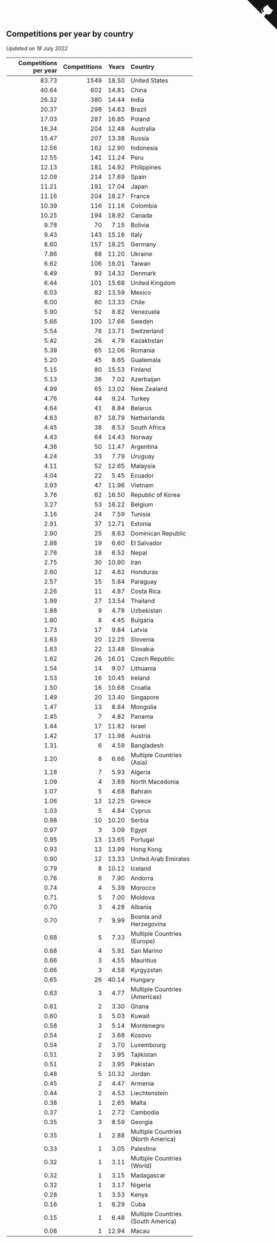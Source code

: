 ## Competitions per year by country

*Updated on 18 July 2022*

| Competitions per year | Competitions | Years | Country |
| ---: | ---: | ---: | :--- |
| 83.73 | 1549 | 18.50 | United States |
| 40.64 | 602 | 14.81 | China |
| 26.32 | 380 | 14.44 | India |
| 20.37 | 298 | 14.63 | Brazil |
| 17.03 | 287 | 16.85 | Poland |
| 16.34 | 204 | 12.48 | Australia |
| 15.47 | 207 | 13.38 | Russia |
| 12.56 | 162 | 12.90 | Indonesia |
| 12.55 | 141 | 11.24 | Peru |
| 12.13 | 181 | 14.92 | Philippines |
| 12.09 | 214 | 17.69 | Spain |
| 11.21 | 191 | 17.04 | Japan |
| 11.16 | 204 | 18.27 | France |
| 10.39 | 116 | 11.16 | Colombia |
| 10.25 | 194 | 18.92 | Canada |
| 9.78 | 70 | 7.15 | Bolivia |
| 9.43 | 143 | 15.16 | Italy |
| 8.60 | 157 | 18.25 | Germany |
| 7.86 | 88 | 11.20 | Ukraine |
| 6.62 | 106 | 16.01 | Taiwan |
| 6.49 | 93 | 14.32 | Denmark |
| 6.44 | 101 | 15.68 | United Kingdom |
| 6.03 | 82 | 13.59 | Mexico |
| 6.00 | 80 | 13.33 | Chile |
| 5.90 | 52 | 8.82 | Venezuela |
| 5.66 | 100 | 17.66 | Sweden |
| 5.54 | 76 | 13.71 | Switzerland |
| 5.42 | 26 | 4.79 | Kazakhstan |
| 5.39 | 65 | 12.06 | Romania |
| 5.20 | 45 | 8.65 | Guatemala |
| 5.15 | 80 | 15.53 | Finland |
| 5.13 | 36 | 7.02 | Azerbaijan |
| 4.99 | 65 | 13.02 | New Zealand |
| 4.76 | 44 | 9.24 | Turkey |
| 4.64 | 41 | 8.84 | Belarus |
| 4.63 | 87 | 18.79 | Netherlands |
| 4.45 | 38 | 8.53 | South Africa |
| 4.43 | 64 | 14.43 | Norway |
| 4.36 | 50 | 11.47 | Argentina |
| 4.24 | 33 | 7.79 | Uruguay |
| 4.11 | 52 | 12.65 | Malaysia |
| 4.04 | 22 | 5.45 | Ecuador |
| 3.93 | 47 | 11.96 | Vietnam |
| 3.76 | 62 | 16.50 | Republic of Korea |
| 3.27 | 53 | 16.22 | Belgium |
| 3.16 | 24 | 7.59 | Tunisia |
| 2.91 | 37 | 12.71 | Estonia |
| 2.90 | 25 | 8.63 | Dominican Republic |
| 2.88 | 19 | 6.60 | El Salvador |
| 2.76 | 18 | 6.52 | Nepal |
| 2.75 | 30 | 10.90 | Iran |
| 2.60 | 12 | 4.62 | Honduras |
| 2.57 | 15 | 5.84 | Paraguay |
| 2.26 | 11 | 4.87 | Costa Rica |
| 1.99 | 27 | 13.54 | Thailand |
| 1.88 | 9 | 4.78 | Uzbekistan |
| 1.80 | 8 | 4.45 | Bulgaria |
| 1.73 | 17 | 9.84 | Latvia |
| 1.63 | 20 | 12.25 | Slovenia |
| 1.63 | 22 | 13.48 | Slovakia |
| 1.62 | 26 | 16.01 | Czech Republic |
| 1.54 | 14 | 9.07 | Lithuania |
| 1.53 | 16 | 10.45 | Ireland |
| 1.50 | 16 | 10.68 | Croatia |
| 1.49 | 20 | 13.40 | Singapore |
| 1.47 | 13 | 8.84 | Mongolia |
| 1.45 | 7 | 4.82 | Panama |
| 1.44 | 17 | 11.82 | Israel |
| 1.42 | 17 | 11.98 | Austria |
| 1.31 | 6 | 4.59 | Bangladesh |
| 1.20 | 8 | 6.66 | Multiple Countries (Asia) |
| 1.18 | 7 | 5.93 | Algeria |
| 1.09 | 4 | 3.69 | North Macedonia |
| 1.07 | 5 | 4.68 | Bahrain |
| 1.06 | 13 | 12.25 | Greece |
| 1.03 | 5 | 4.84 | Cyprus |
| 0.98 | 10 | 10.20 | Serbia |
| 0.97 | 3 | 3.09 | Egypt |
| 0.95 | 13 | 13.65 | Portugal |
| 0.93 | 13 | 13.99 | Hong Kong |
| 0.90 | 12 | 13.33 | United Arab Emirates |
| 0.79 | 8 | 10.12 | Iceland |
| 0.76 | 6 | 7.90 | Andorra |
| 0.74 | 4 | 5.39 | Morocco |
| 0.71 | 5 | 7.00 | Moldova |
| 0.70 | 3 | 4.28 | Albania |
| 0.70 | 7 | 9.99 | Bosnia and Herzegovina |
| 0.68 | 5 | 7.33 | Multiple Countries (Europe) |
| 0.68 | 4 | 5.91 | San Marino |
| 0.66 | 3 | 4.55 | Mauritius |
| 0.66 | 3 | 4.58 | Kyrgyzstan |
| 0.65 | 26 | 40.14 | Hungary |
| 0.63 | 3 | 4.77 | Multiple Countries (Americas) |
| 0.61 | 2 | 3.30 | Ghana |
| 0.60 | 3 | 5.03 | Kuwait |
| 0.58 | 3 | 5.14 | Montenegro |
| 0.54 | 2 | 3.68 | Kosovo |
| 0.54 | 2 | 3.70 | Luxembourg |
| 0.51 | 2 | 3.95 | Tajikistan |
| 0.51 | 2 | 3.95 | Pakistan |
| 0.48 | 5 | 10.32 | Jordan |
| 0.45 | 2 | 4.47 | Armenia |
| 0.44 | 2 | 4.53 | Liechtenstein |
| 0.38 | 1 | 2.65 | Malta |
| 0.37 | 1 | 2.72 | Cambodia |
| 0.35 | 3 | 8.59 | Georgia |
| 0.35 | 1 | 2.88 | Multiple Countries (North America) |
| 0.33 | 1 | 3.05 | Palestine |
| 0.32 | 1 | 3.11 | Multiple Countries (World) |
| 0.32 | 1 | 3.15 | Madagascar |
| 0.32 | 1 | 3.17 | Nigeria |
| 0.28 | 1 | 3.53 | Kenya |
| 0.16 | 1 | 6.29 | Cuba |
| 0.15 | 1 | 6.48 | Multiple Countries (South America) |
| 0.08 | 1 | 12.94 | Macau |


<a href="https://github.com/jonatanklosko/wca_statistics" class="github-corner" aria-label="View source on Github"><svg width="80" height="80" viewBox="0 0 250 250" style="fill:#151513; color:#fff; position: absolute; top: 0; border: 0; right: 0;" aria-hidden="true"><path d="M0,0 L115,115 L130,115 L142,142 L250,250 L250,0 Z"></path><path d="M128.3,109.0 C113.8,99.7 119.0,89.6 119.0,89.6 C122.0,82.7 120.5,78.6 120.5,78.6 C119.2,72.0 123.4,76.3 123.4,76.3 C127.3,80.9 125.5,87.3 125.5,87.3 C122.9,97.6 130.6,101.9 134.4,103.2" fill="currentColor" style="transform-origin: 130px 106px;" class="octo-arm"></path><path d="M115.0,115.0 C114.9,115.1 118.7,116.5 119.8,115.4 L133.7,101.6 C136.9,99.2 139.9,98.4 142.2,98.6 C133.8,88.0 127.5,74.4 143.8,58.0 C148.5,53.4 154.0,51.2 159.7,51.0 C160.3,49.4 163.2,43.6 171.4,40.1 C171.4,40.1 176.1,42.5 178.8,56.2 C183.1,58.6 187.2,61.8 190.9,65.4 C194.5,69.0 197.7,73.2 200.1,77.6 C213.8,80.2 216.3,84.9 216.3,84.9 C212.7,93.1 206.9,96.0 205.4,96.6 C205.1,102.4 203.0,107.8 198.3,112.5 C181.9,128.9 168.3,122.5 157.7,114.1 C157.9,116.9 156.7,120.9 152.7,124.9 L141.0,136.5 C139.8,137.7 141.6,141.9 141.8,141.8 Z" fill="currentColor" class="octo-body"></path></svg></a><style>.github-corner:hover .octo-arm{animation:octocat-wave 560ms ease-in-out}@keyframes octocat-wave{0%,100%{transform:rotate(0)}20%,60%{transform:rotate(-25deg)}40%,80%{transform:rotate(10deg)}}@media (max-width:500px){.github-corner:hover .octo-arm{animation:none}.github-corner .octo-arm{animation:octocat-wave 560ms ease-in-out}}</style>
